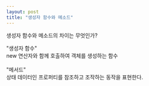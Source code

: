 ```yaml
---
layout: post
title: "생성자 함수와 메소드"
---
```


생성자 함수와 메소드의 차이는 무엇인가?

"생성자 함수"
<br>new 연산자와 함께 호출하여 객체를 생성하는 함수
<br><br>
"메서드"
<br>상태 데이터인 프로퍼티를 참조하고 조작하는 동작을 표현한다.
<br><br>
